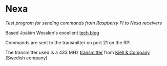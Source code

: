 # Nexa
*Test program for sending commands from Raspberry Pi to Nexa receivers*

Based Joakim Wesslen's excellent [tech blog](http://tech.jolowe.se)

Commands are sent to the transmitter on port 21 on the RPi.

The transmitter used is a 433 MHz [transmitter](http://www.kjell.com/se/sortiment/el-verktyg/elektronik/fjarrstyrning/tx433n-sandarmodul-433-mhz-p88901) from [Kjell & Company](http://www.kjell.com/se/) (Swedish company)
